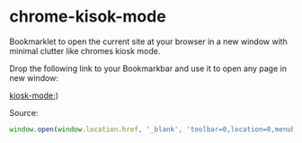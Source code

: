 # chrome-kisok-mode
Bookmarklet to open the current site at your browser in a new window with minimal clutter like chromes kiosk mode.

Drop the following link to your Bookmarkbar and use it to open any page in new window:

[kiosk-mode](javascript:(function()%7Bwindow.open(window.location.href%2C%20'_blank'%2C%20'toolbar%3D0%2Clocation%3D0%2Cmenubar%3D0')%7D)());)

Source:  
``` javascript
window.open(window.location.href, '_blank', 'toolbar=0,location=0,menubar=0');
```
